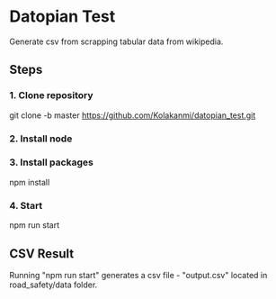 # Datopian Test

Generate csv from scrapping tabular data from wikipedia.

## Steps

### 1. Clone repository

git clone -b master https://github.com/Kolakanmi/datopian_test.git

### 2. Install node

### 3. Install packages

npm install

### 4. Start

npm run start

## CSV Result

Running "npm run start" generates a csv file - "output.csv" located in road_safety/data folder.
